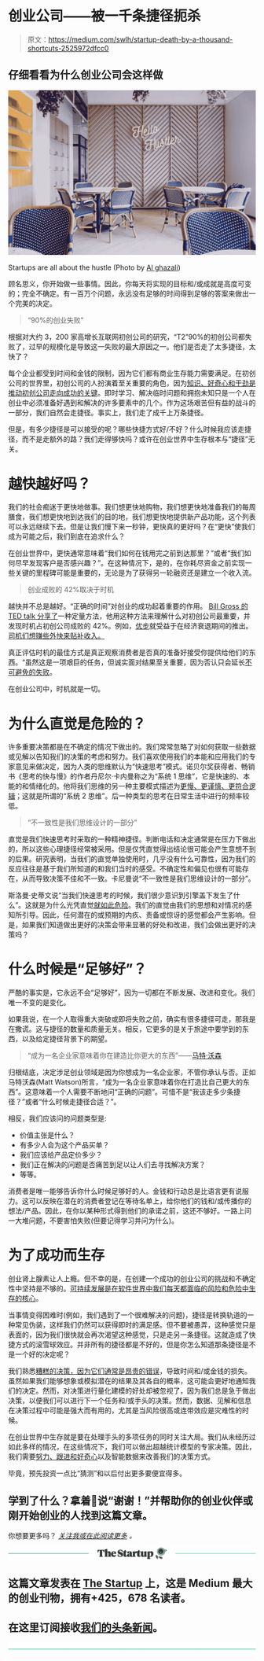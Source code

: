 # 创业公司——被一千条捷径扼杀

> 原文：<https://medium.com/swlh/startup-death-by-a-thousand-shortcuts-2525972dfcc0>

## 仔细看看为什么创业公司会这样做

![](img/317bec811fb8087b47bef73105a80d45.png)

Startups are all about the hustle (Photo by [Al ghazali](https://unsplash.com/photos/3KmWk2WC_Z0?utm_source=unsplash&utm_medium=referral&utm_content=creditCopyText))

顾名思义，你开始做一些事情。因此，你每天将实现的目标和/或成就是高度可变的；完全不确定。有一百万个问题，永远没有足够的时间得到足够的答案来做出一个完美的决定。

> “90%的创业失败”

根据对大约 3，200 家高增长互联网初创公司的研究，“T2”90%的初创公司都失败了，过早的规模化是导致这一失败的最大原因之一。他们是否走了太多捷径，太快了？

每个企业都受到时间和金钱的限制，因为它们都有商业生存能力需要满足。在初创公司的世界里，初创公司的人扮演着至关重要的角色，因为[知识、好奇心和干劲是推动初创公司走向成功的关键](https://www.forbes.com/sites/theyec/2012/01/26/3-keys-to-startup-success-hustle-follow-through-and-curiosity/#6e0bd34130c0)。即时学习、解决临时问题和拥抱未知只是一个人在创业中必须准备好遇到和解决的许多要素中的几个。作为这场艰苦但有益的战斗的一部分，我们自然会走捷径。事实上，我们走了成千上万条捷径。

但是，有多少捷径是可以接受的呢？哪些快捷方式好/不好？什么时候我应该走捷径，而不是走额外的路？我们走得够快吗？或许在创业世界中生存根本与“捷径”无关。

# 越快越好吗？

我们的社会痴迷于更快地做事。我们想更快地购物，我们想更快地准备我们的每周膳食，我们想更快地到达我们的目的地，我们想更快地提供新产品功能，这个列表可以永远继续下去。但是让我们慢下来一秒钟，更快真的更好吗？在“更快”使我们成为可能之后，我们到底在追求什么？

在创业世界中，更快通常意味着“我们如何在钱用完之前到达那里？”或者“我们如何尽早发现客户是否感兴趣？”。在这种情况下，是的，在你耗尽资金之前实现一些关键的里程碑可能是重要的，无论是为了获得另一轮融资还是建立一个收入流。

> 创业成败的 42%取决于时机

越快并不总是越好。“正确的时间”对创业的成功起着重要的作用。 [Bill Gross 的 TED talk 分享了](https://www.ted.com/talks/bill_gross_the_single_biggest_reason_why_startups_succeed?language=en)一种定量方法，他用这种方法来理解什么对初创公司最重要，并发现时机占初创公司成败的 42%。例如，[优步](http://www.uber.com/)就受益于在经济衰退期间的推出。[司机们想赚些外快来贴补收入。](https://www.inc.com/chris-dessi/this-ted-talk-explains-the-5-reasons-why-startups-succeed.html)

真正评估时机的最佳方式是真正观察消费者是否真的准备好接受你提供给他们的东西。“虽然这是一项艰巨的任务，但诚实面对结果至关重要，因为否认只会延长[不可避免的失败](/critically-deciding/too-late-your-product-failed-7513c21cf598)。

在创业公司中，时机就是一切。

# 为什么直觉是危险的？

许多重要决策都是在不确定的情况下做出的。我们常常忽略了对如何获取一些数据或见解以告知我们的决策的考虑和努力。我们喜欢使用我们的本能和应用我们的专家意见来做决定，因为人类的思维默认为“快速思考”模式。诺贝尔奖获得者、畅销书《思考的快与慢》的作者丹尼尔·卡内曼称之为“系统 1 思维”，它是快速的、本能的和情绪化的。他将我们思维的另一种主要模式描述为[更慢、更谨慎、更符合逻辑](https://en.wikipedia.org/wiki/Thinking,_Fast_and_Slow)；这就是所谓的“系统 2 思维”。后一种类型的思考在日常生活中进行的频率较低。

> “不一致性是我们思维设计的一部分”

直觉是我们快速思考时采取的一种精神捷径。判断电话和决定通常是在压力下做出的，所以这些心理捷径经常被采用。但是仅凭直觉得出结论很可能会产生意想不到的后果。研究表明，当我们的直觉单独使用时，几乎没有什么可靠性，因为我们的反应往往是基于我们所知道的和我们当时的感受。不确定性和偏见也很有可能存在，从而导致决策不佳和不一致。卡尼曼说“不一致性是我们思维设计的一部分”。

斯洛曼·史蒂文说“当我们快速思考的时候，我们很少意识到引擎盖下发生了什么”。这就是为什么光凭直觉[就如此危险](/critically-deciding/ignorance-in-software-development-is-more-dangerous-than-your-credit-card-a61ec1818f0)。我们的直觉由我们的思想和对情况的感知所引导。因此，任何潜在的或预期的内疚、责备或惊讶的感觉都会产生影响。但是，如果我们知道做出更好的决策会带来显著的好处和改进，我们会做出更好的决策吗？

# 什么时候是“足够好”？

严酷的事实是，它永远不会“足够好”，因为一切都在不断发展、改进和变化。我们唯一不变的是变化。

如果我说，在一个人取得重大突破或即将失败之前，确实有很多捷径可走，那我是在撒谎。这与捷径的数量和质量无关。相反，它更多的是关于旅途中要学到的东西，以及给定捷径背景下的期望。

> “成为一名企业家意味着你在建造比你更大的东西”——[马特·沃森](https://www.startuphustle.xyz/)

归根结底，决定涉足创业领域是因为你想成为一名企业家，不管你承认与否。正如马特沃森(Matt Watson)所言，“成为一名企业家意味着你在打造比自己更大的东西”。这意味着一个人需要不断地问“正确的问题”。可惜不是“我该走多少条捷径？”或者“什么时候走捷径合适？”。

相反，我们应该问的问题类型是:

*   价值主张是什么？
*   有多少人会为这个产品买单？
*   我们应该给产品定价多少？
*   我们正在解决的问题是否痛苦到足以让人们去寻找解决方案？
*   等等。

消费者是唯一能够告诉你什么时候足够好的人。金钱和行动总是比语言更有说服力。这可以反映在潜在的消费者登记在等待名单上，给你他们的钱和/或传播你的想法/产品。因此，在你以某种形式得到他们的承诺之前，这还不够好。一路上问一大堆问题，不要害怕失败(但要记得学习并问为什么)。

# 为了成功而生存

创业肾上腺素让人上瘾。但不幸的是，在创建一个成功的创业公司的挑战和不确定性中坚持是不够的。[可持续发展是在软件世界中我们每天都面临的风险和危险中生存的核心](/critically-deciding/sustainable-stress-free-product-development-faec138cfecd)。

当事情变得困难时(例如，我们遇到了一个很难解决的问题)，捷径是转换轨道的一种常见伪装，这样我们仍然可以获得即时的满足感。但不要被愚弄，这种感觉只是表面的，因为我们很快就会再次渴望这种感觉，只是走另一条捷径。这就造成了快捷方式的滚雪球效应。并非所有的捷径都是不好的，但是你怎么知道那条捷径是不是一个好的决定呢？

我们熟悉[糟糕的决策，因为它们通常是昂贵的错误](/critically-deciding/how-to-minimise-congestion-in-the-software-world-2e5c7e398d6b)，导致时间和/或金钱的损失。虽然如果我们能够想象或模拟潜在的结果及其各自的概率，这可能会更好地通知我们的决定。然而，对决策进行量化建模的好处却被忽视了，因为我们总是急于做出决策，以便我们可以进行下一个任务和/或手头的决策。然而，数据、见解和信息在决策过程中可能是强大而有用的，尤其是当风险很高或连带效应是灾难性的时候。

在创业世界中生存就是要在处理手头的多项任务的同时关注大局。我们从未经历过如此多样的情况，在这些情况下，我们可以做出超越统计模型的专家决策。因此，我们需要[努力、跟进和好奇心](https://www.forbes.com/sites/theyec/2012/01/26/3-keys-to-startup-success-hustle-follow-through-and-curiosity/#bbd784e30c02)以及智能数据来改善我们的决策方式。

毕竟，预先投资一点比“猜测”和以后付出更多要便宜得多。

## 学到了什么？拿着👏说“谢谢！”并帮助你的创业伙伴或刚开始创业的人找到这篇文章。

你想要更多吗？ [*关注我或在此阅读更多*](/@amandakwoo) *。*

[![](img/308a8d84fb9b2fab43d66c117fcc4bb4.png)](https://medium.com/swlh)

## 这篇文章发表在 [The Startup](https://medium.com/swlh) 上，这是 Medium 最大的创业刊物，拥有+425，678 名读者。

## 在这里订阅接收[我们的头条新闻](https://growthsupply.com/the-startup-newsletter/)。

[![](img/b0164736ea17a63403e660de5dedf91a.png)](https://medium.com/swlh)